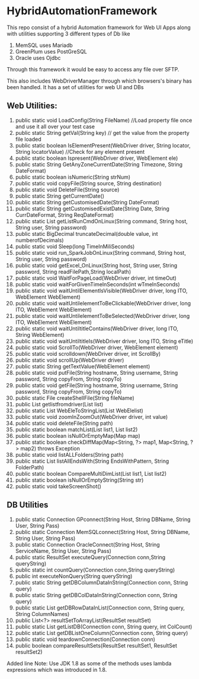 # HybridAutomationFramework
This repo consist of a hybrid Automation framework for Web UI Apps along with utilities supporting 3 different types of Db like
1) MemSQL uses Mariadb
2) GreenPlum uses PostGreSQL
3) Oracle uses Ojdbc

Through this framework it would be easy to access any file over SFTP.

This also includes WebDriverManager through which browsers's binary has been handled.
It has a set of utilities for web UI and DBs


## Web Utilities:
1.	public static void LoadConfig(String FileName) //Load property file once and use it all over your test case
2.	public static String getVal(String key) // get the value from the property file loaded
3.	public static boolean IsElementPresent(WebDriver driver, String locator, String locatorValue) //Check for any element present
4.	public static boolean Ispresent(WebDriver driver, WebElement ele) 
5.	public static String GetAnyZoneCurrentDate(String Timezone, String DateFormat) 
6.	public static boolean isNumeric(String strNum) 
7.	public static void copyFile(String source, String destination) 
8.	public static void DeleteFile(String source) 
9.	public static String getCurrentDate() 
10.	public static String getCustomisedDate(String DateFormat) 
11.	public static String getCustomisedExistDate(String Date, String CurrDateFormat, String ReqDateFormat) 
12.	public static List<String> getListRunCmdOnLinux(String command, String host, String user, String password) 
13.	public static BigDecimal truncateDecimal(double value, int numberofDecimals) 
14.	public static void Sleep(long TimeInMiliSeconds) 
15.	public static void run_SparkJobOnLinux(String command, String host, String user, String password) 
16.	public static void getExcel_OnLinux(String host, String user, String password, String readFilePath,String localPath) 
17.	public static void WaitForPageLoad(WebDriver driver, int timeOut) 
18.	public static void waitForGivenTimeInSeconds(int wTmeInSeconds) 
19.	public static void waitUntilElementIsVisible(WebDriver driver, long ITO, WebElement WebElement) 
20.	public static void waitUntilelementToBeClickable(WebDriver driver, long ITO, WebElement WebElement) 
21.	public static void waitUntilelementToBeSelected(WebDriver driver, long ITO, WebElement WebElement) 
22.	public static void waitUntiltitleContains(WebDriver driver, long ITO, String WebElement) 
23.	public static void waitUntiltitleIs(WebDriver driver, long ITO, String eTitle) 
24.	public static void ScrollTo(WebDriver driver, WebElement element) 
25.	public static void scrolldown(WebDriver driver, int ScrollBy) 
26.	public static void scrollUp(WebDriver driver) 
27.	public static String getTextValue(WebElement element) 
28.	public static void putFile(String hostname, String username, String password, String copyFrom, String copyTo) 
29.	public static void getFile(String hostname, String username, String password, String copyFrom, String copyTo)
30.	public static File createShellFile(String fileName) 
31.	public List<String> getlistfromdriver(List<WebElement> list) 
32.	public static List<String> WebEleToStringList(List<WebElement> WebElelist) 
33.	public static void zoomInZoomOut(WebDriver driver, int value) 
34.	public static void deleteFile(String path) 
35.	public static boolean matchList(List<?> list1, List<?> list2) 
36.	public static boolean isNullOrEmptyMap(Map<?, ?> map) 
37.	public static boolean checkDiffMap(Map<String, ?> map1, Map<String, ?> map2) throws Exception 
38.	public static void listALLFolders(String path) 
39.	public static List<String> listAllEndsWith(String EndsWithPattern, String FolderPath) 
40.	public static boolean CompareMultiDimList(List<?> list1, List<?> list2) 
41.	public static boolean isNullOrEmptyString(String str) 
42.	public static void takeScreenShot()
 	
	 	
## DB Utilities
1.	public static Connection GPconnect(String Host, String DBName, String User, String Pass) 
2.	public static Connection MemSQLconnect(String Host, String DBName, String User, String Pass) 
3.	public static Connection OracleConnect(String Host, String ServiceName, String User, String Pass) 
4.	public static ResultSet executeQuery(Connection conn,String queryString) 
5.	public static int countQuery(Connection conn,String queryString) 
6.	public int executeNonQuery(String queryString) 
7.	public static String getDBColumnDataInString(Connection conn, String query) 
8.	public static String getDBColDataInString(Connection conn, String query) 
9.	public static List<String> getDBRowDataInList(Connection conn, String query, String ColumnNames)
10.	public List<?> resultSetToArrayList(ResultSet resultSet) 
11.	public static List<List> getListDB(Connection conn, String query, int ColCount)
12.	public static List<String> getDBListOneColumn(Connection conn, String query) 
13.	public static void teardownConnection(Connection conn) 
14.	public boolean compareResultSets(ResultSet resultSet1, ResultSet resultSet2)



Added line
Note: Use JDK 1.8 as some of the methods uses lambda expressions which was introduced in 1.8.
